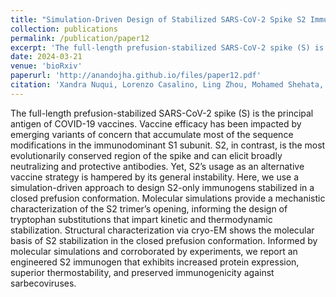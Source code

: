 ```yaml
---
title: "Simulation-Driven Design of Stabilized SARS-CoV-2 Spike S2 Immunogens"
collection: publications
permalink: /publication/paper12 
excerpt: 'The full-length prefusion-stabilized SARS-CoV-2 spike (S) is the principal antigen of COVID-19 vaccines. Vaccine efficacy has been impacted by emerging variants of concern that accumulate most of the sequence modifications in the immunodominant S1 subunit. S2, in contrast, is the most evolutionarily conserved region of the spike and can elicit broadly neutralizing and protective antibodies. Yet, S2’s usage as an alternative vaccine strategy is hampered by its general instability. Here, we use a simulation-driven approach to design S2-only immunogens stabilized in a closed prefusion conformation. Molecular simulations provide a mechanistic characterization of the S2 trimer’s opening, informing the design of tryptophan substitutions that impart kinetic and thermodynamic stabilization. Structural characterization via cryo-EM shows the molecular basis of S2 stabilization in the closed prefusion conformation. Informed by molecular simulations and corroborated by experiments, we report an engineered S2 immunogen that exhibits increased protein expression, superior thermostability, and preserved immunogenicity against sarbecoviruses.'
date: 2024-03-21
venue: 'bioRxiv'
paperurl: 'http://anandojha.github.io/files/paper12.pdf'
citation: 'Xandra Nuqui, Lorenzo Casalino, Ling Zhou, Mohamed Shehata, Albert Wang, Alexandra L. Tse, Anupam Ojha, Fiona L. Kearns, Mia A. Rosenfeld, Emily Happy Miller, Cory M. Acreman, Surl-Hee Ahn, Kartik Chandran, Jason S. McLellan, Rommie E Amaro. "Simulation-Driven Design of Stabilized SARS-CoV-2 Spike S2 Immunogens." bioRxiv (2023): 2023-10.'
---
```


The full-length prefusion-stabilized SARS-CoV-2 spike (S) is the principal antigen of COVID-19 vaccines. Vaccine efficacy has been impacted by emerging variants of concern that accumulate most of the sequence modifications in the immunodominant S1 subunit. S2, in contrast, is the most evolutionarily conserved region of the spike and can elicit broadly neutralizing and protective antibodies. Yet, S2’s usage as an alternative vaccine strategy is hampered by its general instability. Here, we use a simulation-driven approach to design S2-only immunogens stabilized in a closed prefusion conformation. Molecular simulations provide a mechanistic characterization of the S2 trimer’s opening, informing the design of tryptophan substitutions that impart kinetic and thermodynamic stabilization. Structural characterization via cryo-EM shows the molecular basis of S2 stabilization in the closed prefusion conformation. Informed by molecular simulations and corroborated by experiments, we report an engineered S2 immunogen that exhibits increased protein expression, superior thermostability, and preserved immunogenicity against sarbecoviruses.

